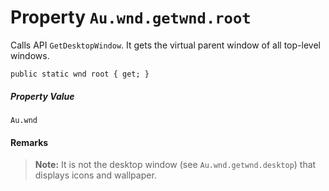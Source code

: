 # Property `Au.wnd.getwnd.root`

Calls API `GetDesktopWindow`. It gets the virtual parent window of all top-level windows.

```
public static wnd root { get; }
```

##### Property Value

`Au.wnd`

#### Remarks

> **Note:**
> It is not the desktop window (see `Au.wnd.getwnd.desktop`) that displays icons and wallpaper.